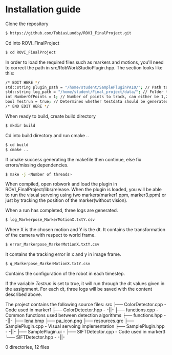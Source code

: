 # Installation guide

Clone the repository
```sh
$ https://github.com/TobiasLundby/ROVI_FinalProject.git
```
Cd into ROVI_FinalProject
```sh
$ cd ROVI_FinalProject
```
In order to load the required files such as markers and motions, you'll need to correct the path in src/RobWorkStudioPlugin.hpp. The section looks like this:

```sh
/* EDIT HERE */
std::string plugin_path = "/home/student/SamplePluginPA10/"; // Path to SamplePluginPA10
std::string log_path = "/home/student/Final_project/data/"; // Folder to store log files
int NumberOfPoints = 1; // Number of points to track, can either be 1,2 or 2.
bool Testrun = true; // Determines whether testdata should be generated, see section further down about logging.
/* END EDIT HERE */
```

When ready to build, create build directory
```sh
$ mkdir build
```
Cd into build directory and run cmake ..
```sh
$ cd build
$ cmake ..
```

If cmake success generating the makefile then continue, else fix errors/missing dependencies.
```sh
$ make -j <Number of threads>
```
When compiled, open robwork and load the plugin in ROVI_FinalProject/libs/release.
When the plugin is loaded, you will be able to run the visual servoing using two markers(marker1.ppm, marker3.ppm) or just by tracking the position of the marker(without vision).


When a run has completed, three logs are generated.

```sh
$ log_Markerpose_MarkerMotionX.txtY.csv
```
Where X is the chosen motion and Y is the dt. It contains the transformation of the camera with respect to world frame.

```sh
$ error_Markerpose_MarkerMotionX.txtY.csv
```
It contains the tracking error in x and y in image frame.

```sh
$ q_Markerpose_MarkerMotionX.txtY.csv
```
Contains the configuration of the robot in each timestep.

If the variable *Testrun* is set to true, it will run through the dt values given in the assignment.
For each dt, three logs will be saved with the content described above.


The project contains the following source files:
src
├── ColorDetector.cpp - Code used in marker1
├── ColorDetector.hpp -     -||-
├── functions.cpp     - Common functions used between detection algorithms
├── functions.hpp     -     -||-
├── lena.bmp
├── pa_icon.png
├── resources.qrc
├── SamplePlugin.cpp - Visual servoing implementation
├── SamplePlugin.hpp -      -||-
├── SamplePlugin.ui  - 
├── SIFTDetector.cpp - Code used in marker3
└── SIFTDetector.hpp -      -||-

0 directories, 12 files
